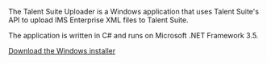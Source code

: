 The Talent Suite Uploader is a Windows application that uses Talent Suite's API to upload IMS Enterprise XML files to Talent Suite.

The application is written in C# and runs on Microsoft .NET Framework 3.5.

[Download the Windows installer](http://code.google.com/p/ekp-uploader/downloads/detail?name=EKP%20Uploader.zip#makechanges)